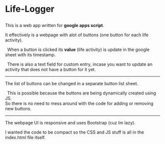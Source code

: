 # Life-Logger<p>

This is a web app written for <b>google apps script</b>.<p>
It effectively is a webpage with alot of buttons (one button for each life activity).<p>
  &ensp;When a button is clicked its <b>value</b> (life activity) is update in the google sheet with its timestamp.<p>
  &ensp;There is also a text field for custom entry, incase you want to update an activity that does not have a button for it yet.
<hr>
The list of buttons can be changed in a separate button list sheet.</p>
&ensp;This is possible because the buttons are being dynamically created using JS.<br>
So there is no need to mess around with the code for adding or removing new buttons.
<hr>
The webpage UI is responsive and uses Bootstrap (cuz Im lazy).</p>
I wanted the code to be compact so the CSS and JS stuff is all in the index.html file itself.
